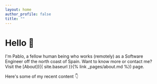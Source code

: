 ```yaml
---
layout: home
author_profile: false
title: ""
---
```


# Hello 👋

I'm Pablo, a fellow human being who works (remotely) as a
Software Engineer off the north coast of Spain. Want to know
more or contact me? Visit the [About]({{ site.baseurl }}{% link _pages/about.md %}) page.

Here's some of my recent content 👇
